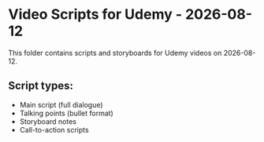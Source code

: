 # Video Scripts for Udemy - 2026-08-12

This folder contains scripts and storyboards for Udemy videos on 2026-08-12.

## Script types:
- Main script (full dialogue)
- Talking points (bullet format)
- Storyboard notes
- Call-to-action scripts
